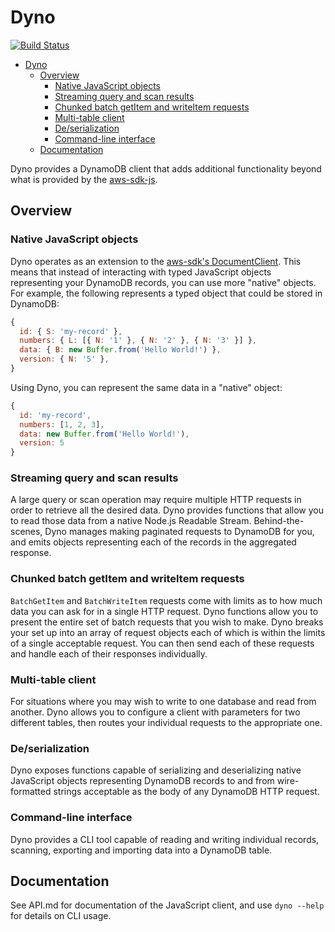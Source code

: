 # Dyno

[![Build Status](https://travis-ci.org/mapbox/dyno.svg?branch=master)](https://travis-ci.org/mapbox/dyno)

- [Dyno](#dyno)
  - [Overview](#overview)
    - [Native JavaScript objects](#native-javascript-objects)
    - [Streaming query and scan results](#streaming-query-and-scan-results)
    - [Chunked batch getItem and writeItem requests](#chunked-batch-getitem-and-writeitem-requests)
    - [Multi-table client](#multi-table-client)
    - [De/serialization](#deserialization)
    - [Command-line interface](#command-line-interface)
  - [Documentation](#documentation)

Dyno provides a DynamoDB client that adds additional functionality beyond what is provided by the
[aws-sdk-js](https://github.com/aws/aws-sdk-js).

## Overview

### Native JavaScript objects

Dyno operates as an extension to the [aws-sdk's
DocumentClient](http://docs.aws.amazon.com/AWSJavaScriptSDK/latest/AWS/DynamoDB/DocumentClient.html). This means that
instead of interacting with typed JavaScript objects representing your DynamoDB records, you can use more "native"
objects. For example, the following represents a typed object that could be stored in DynamoDB:

```js
{
  id: { S: 'my-record' },
  numbers: { L: [{ N: '1' }, { N: '2' }, { N: '3' }] },
  data: { B: new Buffer.from('Hello World!') },
  version: { N: '5' },
}
```

Using Dyno, you can represent the same data in a "native" object:

```js
{
  id: 'my-record',
  numbers: [1, 2, 3],
  data: new Buffer.from('Hello World!'),
  version: 5
}
```

### Streaming query and scan results

A large query or scan operation may require multiple HTTP requests in order to retrieve all the desired data. Dyno
provides functions that allow you to read those data from a native Node.js Readable Stream. Behind-the-scenes, Dyno
manages making paginated requests to DynamoDB for you, and emits objects representing each of the records in the
aggregated response.

### Chunked batch getItem and writeItem requests

`BatchGetItem` and `BatchWriteItem` requests come with limits as to how much data you can ask for in a single HTTP
request. Dyno functions allow you to present the entire set of batch requests that you wish to make. Dyno breaks your
set up into an array of request objects each of which is within the limits of a single acceptable request. You can then
send each of these requests and handle each of their responses individually.

### Multi-table client

For situations where you may wish to write to one database and read from another. Dyno allows you to configure a client
with parameters for two different tables, then routes your individual requests to the appropriate one.

### De/serialization

Dyno exposes functions capable of serializing and deserializing native JavaScript objects representing DynamoDB records
to and from wire-formatted strings acceptable as the body of any DynamoDB HTTP request.

### Command-line interface

Dyno provides a CLI tool capable of reading and writing individual records, scanning, exporting and importing data into
a DynamoDB table.

## Documentation

See API.md for documentation of the JavaScript client, and use `dyno --help` for details on CLI usage.
